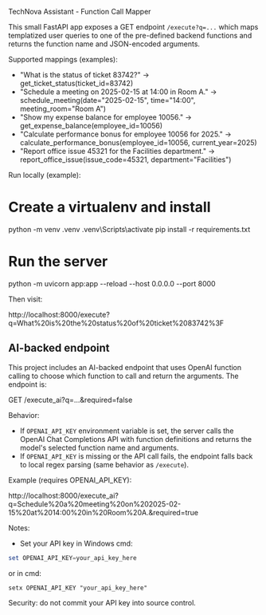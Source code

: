 TechNova Assistant - Function Call Mapper

This small FastAPI app exposes a GET endpoint `/execute?q=...` which maps templatized user queries to one of the pre-defined backend functions and returns the function name and JSON-encoded arguments.

Supported mappings (examples):

- "What is the status of ticket 83742?" -> get_ticket_status(ticket_id=83742)
- "Schedule a meeting on 2025-02-15 at 14:00 in Room A." -> schedule_meeting(date="2025-02-15", time="14:00", meeting_room="Room A")
- "Show my expense balance for employee 10056." -> get_expense_balance(employee_id=10056)
- "Calculate performance bonus for employee 10056 for 2025." -> calculate_performance_bonus(employee_id=10056, current_year=2025)
- "Report office issue 45321 for the Facilities department." -> report_office_issue(issue_code=45321, department="Facilities")

Run locally (example):

# Create a virtualenv and install
python -m venv .venv
.venv\Scripts\activate
pip install -r requirements.txt

# Run the server
python -m uvicorn app:app --reload --host 0.0.0.0 --port 8000

Then visit:

http://localhost:8000/execute?q=What%20is%20the%20status%20of%20ticket%2083742%3F

AI-backed endpoint
-------------------

This project includes an AI-backed endpoint that uses OpenAI function calling to choose which function to call and return the arguments. The endpoint is:

GET /execute_ai?q=...&required=false

Behavior:
- If `OPENAI_API_KEY` environment variable is set, the server calls the OpenAI Chat Completions API with function definitions and returns the model's selected function name and arguments.
- If `OPENAI_API_KEY` is missing or the API call fails, the endpoint falls back to local regex parsing (same behavior as `/execute`).

Example (requires OPENAI_API_KEY):

http://localhost:8000/execute_ai?q=Schedule%20a%20meeting%20on%202025-02-15%20at%2014:00%20in%20Room%20A.&required=true

Notes:
- Set your API key in Windows cmd:

```powershell
set OPENAI_API_KEY=your_api_key_here
```

or in cmd:

```
setx OPENAI_API_KEY "your_api_key_here"
```

Security: do not commit your API key into source control.
